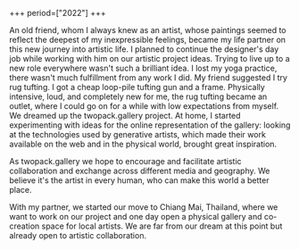 +++
period=["2022"]
+++

An old friend, whom I always knew as an artist, whose paintings seemed to reflect the deepest of my inexpressible feelings, became my life partner on this new journey into artistic life. I planned to continue the designer's day job while working with him on our artistic project ideas. Trying to live up to a new role everywhere wasn't such a brilliant idea. I lost my yoga practice, there wasn't much fulfillment from any work I did. My friend suggested I try rug tufting. I got a cheap loop-pile tufting gun and a frame. Physically intensive, loud, and completely new for me, the rug tufting became an outlet, where I could go on for a while with low expectations from myself. We dreamed up the twopack.gallery project. At home, I started experimenting with ideas for the online representation of the gallery: looking at the technologies used by generative artists, which made their work available on the web and in the physical world, brought great inspiration. 

As twopack.gallery we hope to encourage and facilitate artistic collaboration and exchange across different media and geography. We believe it's the artist in every human, who can make this world a better place.

With my partner, we started our move to Chiang Mai, Thailand, where we want to work on our project and one day open a physical gallery and co-creation space for local artists. We are far from our dream at this point but already open to artistic collaboration.